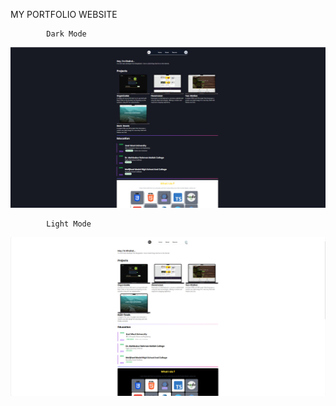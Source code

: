 MY PORTFOLIO WEBSITE

            Dark Mode

![alt text](image.png)

            Light Mode

![alt text](image-1.png)
